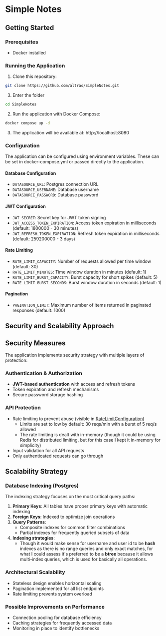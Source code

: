 # Simple Notes

## Getting Started

### Prerequisites
- Docker installed

### Running the Application
1. Clone this repository: 
```bash
git clone https://github.com/altrao/SimpleNotes.git
```
3. Enter the folder 
```bash
cd SimpleNotes
```
2. Run the application with Docker Compose:
```bash
docker compose up -d
```
3. The application will be available at: http://localhost:8080

### Configuration
The application can be configured using environment variables. These can be set in docker-compose.yml or passed directly to the application.

#### Database Configuration
- `DATASOURCE_URL`: Postgres connection URL
- `DATASOURCE_USERNAME`: Database username
- `DATASOURCE_PASSWORD`: Database password

#### JWT Configuration
- `JWT_SECRET`: Secret key for JWT token signing
- `JWT_ACCESS_TOKEN_EXPIRATION`: Access token expiration in milliseconds (default: 1800000 - 30 minutes)
- `JWT_REFRESH_TOKEN_EXPIRATION`: Refresh token expiration in milliseconds (default: 259200000 - 3 days)

#### Rate Limiting
- `RATE_LIMIT_CAPACITY`: Number of requests allowed per time window (default: 30)
- `RATE_LIMIT_MINUTES`: Time window duration in minutes (default: 1)
- `RATE_LIMIT_BURST_CAPACITY`: Burst capacity for short spikes (default: 5)
- `RATE_LIMIT_BURST_SECONDS`: Burst window duration in seconds (default: 1)

#### Pagination
- `PAGINATION_LIMIT`: Maximum number of items returned in paginated responses (default: 1000)

## Security and Scalability Approach

## Security Measures

The application implements security strategy with multiple layers of protection:

### Authentication & Authorization
- **JWT-based authentication** with access and refresh tokens
- Token expiration and refresh mechanisms
- Secure password storage hashing

### API Protection
- Rate limiting to prevent abuse (visible in [RateLimitConfiguration](src/main/kotlin/com/simplenotes/configuration/RateLimitConfiguration.kt))
  - Limits are set to low by default: 30 reqs/min with a burst of 5 req/s allowed
  - The rate limiting is dealt with in-memory (though it could be using Redis for distributed limiting, but for this case I kept it in-memory for simplicity)
- Input validation for all API requests
- Only authenticated requests can go through

## Scalability Strategy

### Database Indexing (Postgres)
The indexing strategy focuses on the most critical query paths:

1. **Primary Keys**: All tables have proper primary keys with automatic indexing
2. **Foreign Keys**: Indexed to optimize join operations
3. **Query Patterns**:
   - Composite indexes for common filter combinations
   - Partial indexes for frequently queried subsets of data
4. **Indexing strategies**:
   - Though it would make sense for username and user id to be **hash** indexes as there is no range queries and only exact matches,
for what I could assess it's preferred to be a **btree** because it allows multi-index queries, which is used for basically all operations.

### Architectural Scalability
- Stateless design enables horizontal scaling
- Pagination implemented for all list endpoints
- Rate limiting prevents system overload

### Possible Improvements on Performance
- Connection pooling for database efficiency
- Caching strategies for frequently accessed data
- Monitoring in place to identify bottlenecks
